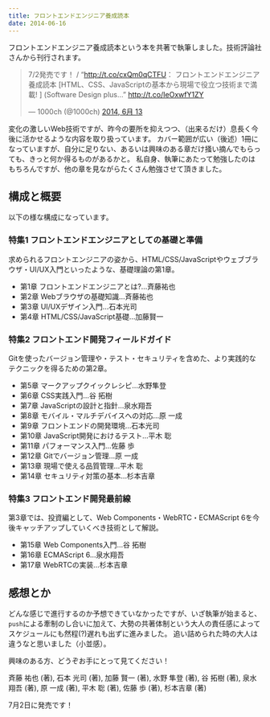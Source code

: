 ```yaml
---
title: フロントエンドエンジニア養成読本
date: 2014-06-16
---
```


フロントエンドエンジニア養成読本という本を共著で執筆しました。技術評論社さんから刊行されます。

<blockquote class="twitter-tweet" lang="ja"><p>7/2発売です！ / “<a href="http://t.co/cxQm0qCTFU">http://t.co/cxQm0qCTFU</a>： フロントエンドエンジニア養成読本 [HTML、CSS、JavaScriptの基本から現場で役立つ技術まで満載! ] (Software Design plus…” <a href="http://t.co/IeOxwfY1ZY">http://t.co/IeOxwfY1ZY</a></p>&mdash; 1000ch (@1000ch) <a href="https://twitter.com/1000ch/statuses/477357597029199874">2014, 6月 13</a></blockquote>

変化の激しいWeb技術ですが、昨今の要所を抑えつつ、（出来るだけ）息長く今後に活かせるような内容を取り扱っています。
カバー範囲が広い（後述）1冊になっていますが、自分に足りない、あるいは興味のある章だけ掻い摘んでもらっても、きっと何か得るものがあるかと。
私自身、執筆にあたって勉強したのはもちろんですが、他の章を見ながらたくさん勉強させて頂きました。

## 構成と概要

以下の様な構成になっています。

### 特集1 フロントエンドエンジニアとしての基礎と準備

求められるフロントエンジニアの姿から、HTML/CSS/JavaScriptやウェブブラウザ・UI/UX入門といったような、基礎理論の第1章。

- 第1章 フロントエンドエンジニアとは?…斉藤祐也
- 第2章 Webブラウザの基礎知識…斉藤祐也
- 第3章 UI/UXデザイン入門…石本光司
- 第4章 HTML/CSS/JavaScript基礎…加藤賢一

### 特集2 フロントエンド開発フィールドガイド

Gitを使ったバージョン管理や・テスト・セキュリティを含めた、より実践的なテクニックを得るための第2章。

- 第5章 マークアップクイックレシピ…水野隼登
- 第6章 CSS実践入門…谷 拓樹
- 第7章 JavaScriptの設計と指針…泉水翔吾
- 第8章 モバイル・マルチデバイスへの対応…原 一成
- 第9章 フロントエンドの開発環境…石本光司
- 第10章 JavaScript開発におけるテスト…平木 聡
- 第11章 パフォーマンス入門…佐藤 歩
- 第12章 Gitでバージョン管理…原 一成
- 第13章 現場で使える品質管理…平木 聡
- 第14章 セキュリティ対策の基本…杉本吉章

### 特集3 フロントエンド開発最前線

第3章では、投資編として、Web Components・WebRTC・ECMAScript 6を今後キャッチアップしていくべき技術として解説。

- 第15章 Web Components入門…谷 拓樹
- 第16章 ECMAScript 6…泉水翔吾
- 第17章 WebRTCの実装…杉本吉章

## 感想とか

どんな感じで進行するのか予想できていなかったですが、いざ執筆が始まると、`push`による牽制のし合いに加えて、大勢の共著体制という大人の責任感によってスケジュールにも然程(?)遅れも出ずに進みました。
追い詰められた時の大人は違うなと思いました（小並感）。

興味のある方、どうぞお手にとって見てください！

<affiliate-link
  src="https://images-na.ssl-images-amazon.com/images/I/51A%2B-kjo8gL._SX323_BO1,204,203,200_.jpg"
  href="https://www.amazon.co.jp/dp/4774165786/"
  tag="1000ch-22"
  title="フロントエンドエンジニア養成読本 [HTML、CSS、JavaScriptの基本から現場で役立つ技術まで満載! ] (Software Design plus)">
  斉藤 祐也  (著), 石本 光司  (著), 加藤 賢一  (著), 水野 隼登  (著), 谷 拓樹  (著), 泉水 翔吾 (著), 原 一成 (著), 平木 聡  (著), 佐藤 歩  (著), 杉本吉章 (著)
</affiliate-link>

7月2日に発売です！
